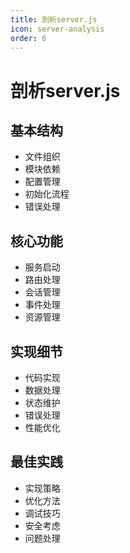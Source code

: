 ```yaml
---
title: 剖析server.js
icon: server-analysis
order: 6
---
```


# 剖析server.js

## 基本结构
- 文件组织
- 模块依赖
- 配置管理
- 初始化流程
- 错误处理

## 核心功能
- 服务启动
- 路由处理
- 会话管理
- 事件处理
- 资源管理

## 实现细节
- 代码实现
- 数据处理
- 状态维护
- 错误处理
- 性能优化

## 最佳实践
- 实现策略
- 优化方法
- 调试技巧
- 安全考虑
- 问题处理
